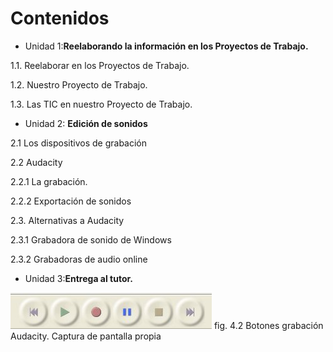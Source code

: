 # Contenidos

*   Unidad 1:**Reelaborando la información en los Proyectos de Trabajo.**

1.1. Reelaborar en los Proyectos de Trabajo.

1.2. Nuestro Proyecto de Trabajo.

1.3. Las TIC en nuestro Proyecto de Trabajo.

*   Unidad 2: **Edición de sonidos**

2.1 Los dispositivos de grabación

2.2 Audacity

2.2.1 La grabación.

2.2.2 Exportación de sonidos

2.3. Alternativas a Audacity

2.3.1 Grabadora de sonido de Windows

2.3.2 Grabadoras de audio online

*   Unidad 3:**Entrega al tutor.**


![Botones controles de grabación y reproducción de Audacity](img/controles_grabacion_y_reproduccion.jpg "Botones de control de Audacity") fig. 4.2 Botones grabación Audacity. Captura de pantalla propia


